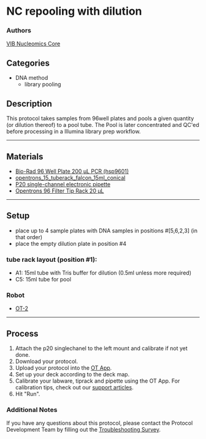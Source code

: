 # NC repooling with dilution

### Authors
[VIB Nucleomics Core](https://www.nucleomics.be)

## Categories
* DNA method
	* library pooling

## Description

This protocol takes samples from 96well plates and pools a given quantity (or dilution thereof) to a pool tube. The Pool is later concentrated and QC'ed before processing in a Illumina library prep workflow.


---
## Materials

* [Bio-Rad 96 Well Plate 200 µL PCR (hsp9601)](https://labware.opentrons.com/biorad_96_wellplate_200ul_pcr?_gl=1*1a9qcug*_gcl_aw*R0NMLjE2MzE4MDAxNDUuQ2owS0NRanc4SWFHQmhDSEFSSXNBR0lSUllvamg1ZkhXczd1RUt2QTRLRE12cGE5WnBTbndpSmxybkxnVU54QTVJVEowRm04V2txTzhxTWFBbWxIRUFMd193Y0I.*_ga*MjA3NDg2NzQ1MC4xNjMwMDczMjAw*_ga_GNSMNLW4RY*MTYzMTc5OTI5Ny40My4xLjE2MzE4MDAyNTYuMA..)
* [opentrons_15_tuberack_falcon_15ml_conical](https://labware.opentrons.com/opentrons_15_tuberack_falcon_15ml_conical?category=tubeRack)
* [P20 single-channel electronic pipette](https://shop.opentrons.com/collections/ot-2-pipettes)
* [Opentrons 96 Filter Tip Rack 20 µL](https://labware.opentrons.com/opentrons_96_filtertiprack_20ul?category=tipRack)

---
## Setup

* place up to 4 sample plates with DNA samples in positions #[5,6,2,3] (in that order)
* place the empty dilution plate in position #4

### tube rack layout (position #1):
* A1: 15ml tube with Tris buffer for dilution (0.5ml unless more required)
* C5: 15ml tube for pool

### Robot
* [OT-2](https://opentrons.com/ot-2)

---
## Process
1. Attach the p20 singlechanel to the left mount and calibrate if not yet done.
2. Download your protocol.
3. Upload your protocol into the [OT App](https://opentrons.com/ot-app).
4. Set up your deck according to the deck map.
5. Calibrate your labware, tiprack and pipette using the OT App. For calibration tips, check out our [support articles](https://support.opentrons.com/en/collections/1559720-guide-for-getting-started-with-the-ot-2).
6. Hit "Run".

### Additional Notes
If you have any questions about this protocol, please contact the Protocol Development Team by filling out the [Troubleshooting Survey](https://protocol-troubleshooting.paperform.co/).
